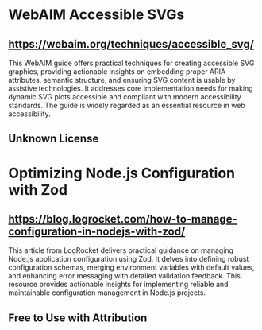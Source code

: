 # WebAIM Accessible SVGs
## https://webaim.org/techniques/accessible_svg/
This WebAIM guide offers practical techniques for creating accessible SVG graphics, providing actionable insights on embedding proper ARIA attributes, semantic structure, and ensuring SVG content is usable by assistive technologies. It addresses core implementation needs for making dynamic SVG plots accessible and compliant with modern accessibility standards. The guide is widely regarded as an essential resource in web accessibility.
## Unknown License

# Optimizing Node.js Configuration with Zod
## https://blog.logrocket.com/how-to-manage-configuration-in-nodejs-with-zod/
This article from LogRocket delivers practical guidance on managing Node.js application configuration using Zod. It delves into defining robust configuration schemas, merging environment variables with default values, and enhancing error messaging with detailed validation feedback. This resource provides actionable insights for implementing reliable and maintainable configuration management in Node.js projects.
## Free to Use with Attribution